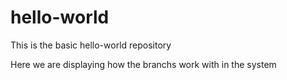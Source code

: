 # hello-world
This is the basic hello-world repository

Here we are displaying how the branchs work with in the system 
